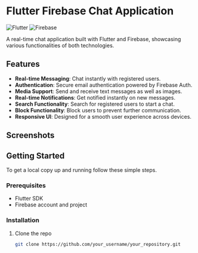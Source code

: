 # Flutter Firebase Chat Application

![Flutter](https://img.shields.io/badge/Flutter-2.5.0-blue?logo=flutter)
![Firebase](https://img.shields.io/badge/Firebase-9.0.0-orange?logo=firebase)

A real-time chat application built with Flutter and Firebase, showcasing various functionalities of both technologies.

## Features

- **Real-time Messaging**: Chat instantly with registered users.
- **Authentication**: Secure email authentication powered by Firebase Auth.
- **Media Support**: Send and receive text messages as well as images.
- **Real-time Notifications**: Get notified instantly on new messages.
- **Search Functionality**: Search for registered users to start a chat.
- **Block Functionality**: Block users to prevent further communication.
- **Responsive UI**: Designed for a smooth user experience across devices.

## Screenshots

## Getting Started

To get a local copy up and running follow these simple steps.

### Prerequisites

- Flutter SDK
- Firebase account and project

### Installation

1. Clone the repo
   ```sh
   git clone https://github.com/your_username/your_repository.git
